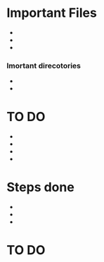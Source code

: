 # Important Files
* 
* 
* 
### Imortant direcotories
* 
* 

# TO DO
* 
* 
* 
* 

# Steps done
* 
* 
* 

# TO DO
